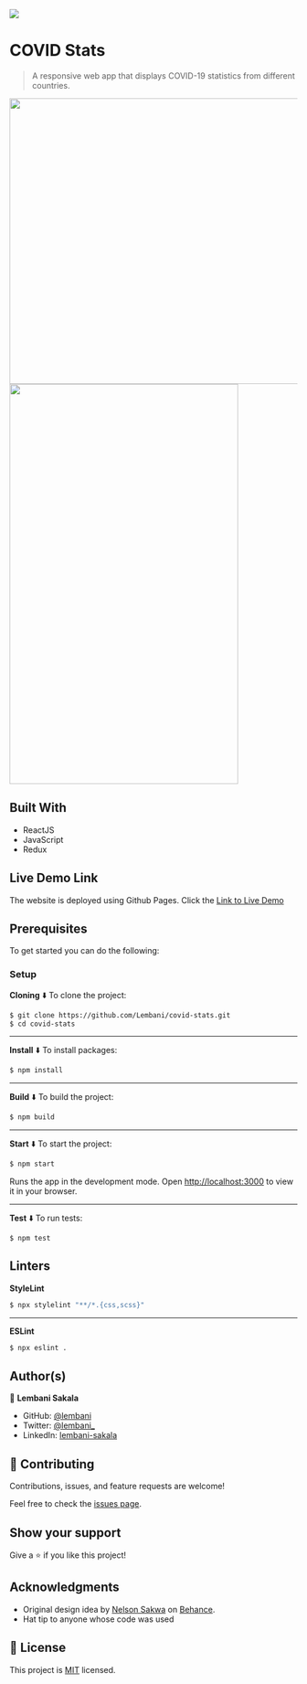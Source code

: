 ![](https://img.shields.io/badge/Microverse-blueviolet)

# COVID Stats

> A responsive web app that displays COVID-19 statistics from different countries.


<img src="https://user-images.githubusercontent.com/30483991/175783335-b6b4a702-fa25-4605-b47e-acbbe98c45b0.png" width="800px" height="500px" />

<img src="https://user-images.githubusercontent.com/30483991/175783342-e2a6b4b4-5e86-4b86-b6d2-e8330724af02.png" width="400px" height="700px" />

## Built With

- ReactJS
- JavaScript
- Redux

## Live Demo Link

The website is deployed using Github Pages.
Click the [Link to Live Demo]()

## Prerequisites

To get started you can do the following:

### Setup

**Cloning** ⬇️
To clone the project:

```bash
$ git clone https://github.com/Lembani/covid-stats.git
$ cd covid-stats
```

<hr>

**Install** ⬇️
To install packages:

```bash
$ npm install
```

<hr>

**Build** ⬇️
To build the project:

```bash
$ npm build
```

<hr>

**Start** ⬇️
To start the project:

```bash
$ npm start
```

Runs the app in the development mode.
Open [http://localhost:3000](http://localhost:3000) to view it in your browser.

<hr>

**Test** ⬇️
To run tests:
```
$ npm test
```

## Linters

**StyleLint**
```bash
$ npx stylelint "**/*.{css,scss}"
```

<hr>

**ESLint**

```bash
$ npx eslint .
```

## Author(s)

👤 **Lembani Sakala**

- GitHub: [@lembani](https://github.com/lembani)
- Twitter: [@lembani_](https://twitter.com/lembani_)
- LinkedIn: [lembani-sakala](https://linkedin.com/in/lembani-sakala)

## 🤝 Contributing

Contributions, issues, and feature requests are welcome!

Feel free to check the [issues page](../../issues/).

## Show your support

Give a ⭐️ if you like this project!

## Acknowledgments

- Original design idea by [Nelson Sakwa](https://www.behance.net/sakwadesignstudio) on [Behance](https://www.behance.net/gallery/31579789/Ballhead-App-(Free-PSDs)).
- Hat tip to anyone whose code was used

## 📝 License

This project is [MIT](./MIT.md) licensed.
